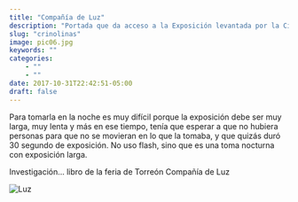 ```yaml
---
title: "Compañía de Luz"
description: "Portada que da acceso a la Exposición levantada por la Cia de Luz, Feria del algodón 1925"
slug: "crinolinas"
image: pic06.jpg
keywords: ""
categories: 
    - ""
    - ""
date: 2017-10-31T22:42:51-05:00
draft: false
---
```

Para tomarla en la noche es muy difícil porque la exposición debe ser muy larga, muy lenta y más en ese tiempo, tenía que esperar a que no hubiera personas para que no se movieran en lo que la tomaba, y que quizás duró 30 segundo de exposición. No uso flash, sino que es una toma nocturna con exposición larga.

Investigación... libro de la feria de Torreón
Compañía de Luz 

![Luz](https://claudiaguerreros.github.io/juliososa/img/pic06.jpg)
